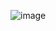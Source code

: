 
![image](https://user-images.githubusercontent.com/85260709/138115002-422d8f5c-5b0d-47d0-8a19-747cc9a31e4c.png)
